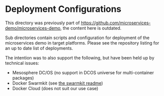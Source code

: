 # Deployment Configurations

This directory was previously part of https://github.com/microservices-demo/microservices-demo, the content here is outdated. 

Sub directories contain scripts and configuration for deployment of the microservices demo in target platforms. Please see the repository listing for an up to date list of deployments.

The intention was to also support the following, but have been held up by technical issues:

- Mesosphere DC/OS (no support in DCOS universe for multi-container packages)
- Docker Swarmkit (see [the swarmkit readme](./swarmkit/README.md))
- Docker Cloud (does not suit our use case)

